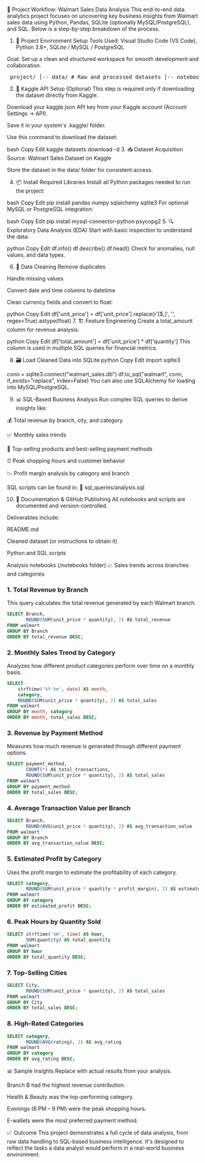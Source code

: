 🚀 Project Workflow: Walmart Sales Data Analysis
This end-to-end data analytics project focuses on uncovering key business insights from Walmart sales data using Python, Pandas, SQLite (optionally MySQL/PostgreSQL), and SQL. Below is a step-by-step breakdown of the process.

1. 📁 Project Environment Setup
Tools Used: Visual Studio Code (VS Code), Python 3.8+, SQLite / MySQL / PostgreSQL

Goal: Set up a clean and structured workspace for smooth development and collaboration.

<pre> project/ │-- data/ # Raw and processed datasets │-- notebooks/ # Jupyter Notebooks for EDA and analysis │-- sql_queries/ # All SQL scripts used in the project │-- README.md # Project documentation │-- requirements.txt # Required Python libraries </pre>
2. 🔑 Kaggle API Setup (Optional)
This step is required only if downloading the dataset directly from Kaggle.

Download your kaggle.json API key from your Kaggle account (Account Settings → API).

Save it in your system's .kaggle/ folder.

Use this command to download the dataset:

bash
Copy
Edit
kaggle datasets download -d <dataset-path>
3. 📥 Dataset Acquisition
Source: Walmart Sales Dataset on Kaggle

Store the dataset in the data/ folder for consistent access.

4. 📦 Install Required Libraries
Install all Python packages needed to run the project:

bash
Copy
Edit
pip install pandas numpy sqlalchemy sqlite3
For optional MySQL or PostgreSQL integration:

bash
Copy
Edit
pip install mysql-connector-python psycopg2
5. 🔍 Exploratory Data Analysis (EDA)
Start with basic inspection to understand the data:

python
Copy
Edit
df.info()
df.describe()
df.head()
Check for anomalies, null values, and data types.

6. 🧹 Data Cleaning
Remove duplicates

Handle missing values

Convert date and time columns to datetime

Clean currency fields and convert to float:

python
Copy
Edit
df['unit_price'] = df['unit_price'].replace(r'[\$,]', '', regex=True).astype(float)
7. 🏗️ Feature Engineering
Create a total_amount column for revenue analysis:

python
Copy
Edit
df['total_amount'] = df['unit_price'] * df['quantity']
This column is used in multiple SQL queries for financial metrics.

8. 🗃️ Load Cleaned Data into SQLite
python
Copy
Edit
import sqlite3

conn = sqlite3.connect("walmart_sales.db")
df.to_sql("walmart", conn, if_exists="replace", index=False)
You can also use SQLAlchemy for loading into MySQL/PostgreSQL.

9. 📊 SQL-Based Business Analysis
Run complex SQL queries to derive insights like:

💰 Total revenue by branch, city, and category

📈 Monthly sales trends

🛒 Top-selling products and best-selling payment methods

⏰ Peak shopping hours and customer behavior

📉 Profit margin analysis by category and branch

SQL scripts can be found in:
📂 sql_queries/analysis.sql

10. 📝 Documentation & GitHub Publishing
All notebooks and scripts are documented and version-controlled.

Deliverables include:

README.md

Cleaned dataset (or instructions to obtain it)

Python and SQL scripts

Analysis notebooks (/notebooks folder)
📈 Sales trends across branches and categories

### 1. Total Revenue by Branch
This query calculates the total revenue generated by each Walmart branch.

```sql
SELECT Branch,
       ROUND(SUM(unit_price * quantity), 2) AS total_revenue
FROM walmart
GROUP BY Branch
ORDER BY total_revenue DESC;
```
### 2. Monthly Sales Trend by Category
Analyzes how different product categories perform over time on a monthly basis.

```sql
SELECT 
    strftime('%Y-%m', date) AS month,
    category,
    ROUND(SUM(unit_price * quantity), 2) AS total_sales
FROM walmart
GROUP BY month, category
ORDER BY month, total_sales DESC;
```
### 3. Revenue by Payment Method
Measures how much revenue is generated through different payment options.
```sql
SELECT payment_method,
       COUNT(*) AS total_transactions,
       ROUND(SUM(unit_price * quantity), 2) AS total_sales
FROM walmart
GROUP BY payment_method
ORDER BY total_sales DESC;
```
### 4. Average Transaction Value per Branch
```sql
SELECT Branch,
       ROUND(AVG(unit_price * quantity), 2) AS avg_transaction_value
FROM walmart
GROUP BY Branch
ORDER BY avg_transaction_value DESC;
```
### 5. Estimated Profit by Category
Uses the profit margin to estimate the profitability of each category.
```sql
SELECT category,
       ROUND(SUM(unit_price * quantity * profit_margin), 2) AS estimated_profit
FROM walmart
GROUP BY category
ORDER BY estimated_profit DESC;
```
### 6. Peak Hours by Quantity Sold
```sql
SELECT strftime('%H', time) AS hour,
       SUM(quantity) AS total_quantity
FROM walmart
GROUP BY hour
ORDER BY total_quantity DESC;
```
### 7. Top-Selling Cities
```sql
SELECT City,
       ROUND(SUM(unit_price * quantity), 2) AS total_sales
FROM walmart
GROUP BY City
ORDER BY total_sales DESC;
```
### 8. High-Rated Categories
```sql
SELECT category,
       ROUND(AVG(rating), 2) AS avg_rating
FROM walmart
GROUP BY category
ORDER BY avg_rating DESC;
```
📊 Sample Insights
Replace with actual results from your analysis.

Branch B had the highest revenue contribution.

Health & Beauty was the top-performing category.

Evenings (6 PM – 9 PM) were the peak shopping hours.

E-wallets were the most preferred payment method.



📈 Outcome
This project demonstrates a full cycle of data analysis, from raw data handling to SQL-based business intelligence. It's designed to reflect the tasks a data analyst would perform in a real-world business environment.
